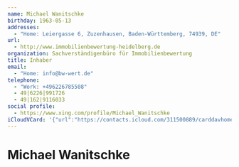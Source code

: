 ```yaml
---
name: Michael Wanitschke
birthday: 1963-05-13
addresses:
  - "Home: Leiergasse 6, Zuzenhausen, Baden-Württemberg, 74939, DE"
url:
  - http://www.immobilienbewertung-heidelberg.de
organization: Sachverständigenbüro für Immobilienbewertung
title: Inhaber
email:
  - "Home: info@bw-wert.de"
telephone:
  - "Work: +496226785508"
  - 49|6226|991726
  - 49|162|9116033
social profile:
  - https://www.xing.com/profile/Michael_Wanitschke
iCloudVCard: '{"url":"https://contacts.icloud.com/311500889/carddavhome/card/MmRiZWRhMTYtMTE4MS00ZGE1LWIyNGUtNTA5ZjExMmZlNzI2.vcf","etag":"\"kmfhc7fi\"","data":"BEGIN:VCARD\r\nVERSION:3.0\r\nFN:\r\nN:Wanitschke;Michael;;;\r\nUID:2dbeda16-1181-4da5-b24e-509f112fe726\r\nBDAY;VALUE=date:1963-05-13\r\nADR;TYPE=HOME:;;Leiergasse 6;Zuzenhausen;Baden-Württemberg;74939;DE;\r\nWP1.X-ABLABEL:Work\r\nWP2.X-ABLABEL:Work\r\nWP3.X-ABLABEL:Work\r\nWP4.X-ABLABEL:Work\r\nWP5.X-ABLABEL:homepage\r\nitem0.X-ABLABEL:xing\r\nPRODID:ez-vcard 0.9.13-fc\r\nREV:2025-04-03T22:09:59Z\r\nURL:http://www.immobilienbewertung-heidelberg.de\r\nORG:Sachverständigenbüro für Immobilienbewertung;\r\nTITLE:Inhaber\r\nEMAIL;TYPE=HOME:info@bw-wert.de\r\nPHOTO;VALUE=uri:https://gateway.icloud.com/contacts/311500889/ck/card/e2478\r\n 22109100dc571c378deba54a829\r\nTEL;TYPE=WORK:+496226785508\r\nTEL:49|6226|991726\r\nTEL:49|162|9116033\r\nitem0.X-SOCIALPROFILE;X-USER=Michael_Wanitschke:https://www.xing.com/profil\r\n e/Michael_Wanitschke\r\nEND:VCARD"}'
---
```

# Michael Wanitschke